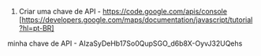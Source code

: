 1. Criar uma chave de API - https://code.google.com/apis/console 
[https://developers.google.com/maps/documentation/javascript/tutorial?hl=pt-BR]

minha chave de API - AIzaSyDeHb17So0QupSGO_d6b8X-OyvJ32UQehs
